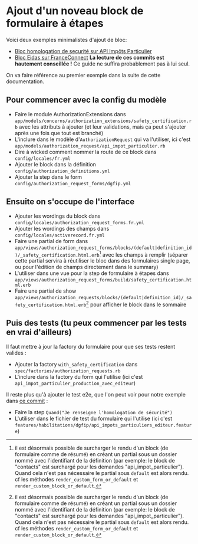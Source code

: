 # Ajout d'un noveau block de formulaire à étapes

Voici deux exemples minimalistes d'ajout de bloc:
- [Bloc homologation de securité sur API Impôts Particulier](https://github.com/etalab/data_pass/commit/3ec0fd83f26b2485aba198ae48342440010d4bcb)
- [Bloc Eidas sur FranceConnect](https://github.com/etalab/data_pass/commit/95e6c46dfabdd3f11daa7e2fa5aed2db172dab96)
**La lecture de ces commits est hautement conseillée !** Ce guide ne suffira probablement pas à lui seul.

On va faire référence au premier exemple dans la suite de cette documentation.

## Pour commencer avec la config du modèle

- Faire le module AuthorizationExtensions dans `app/models/concerns/authorization_extensions/safety_certification.rb` avec les attributs à ajouter (et leur validations, mais ça peut s'ajouter après une fois que tout est branché)
- L'inclure dans le modèle d'`AuthorizationRequest` qui va l'utiliser, ici c'est `app/models/authorization_request/api_impot_particulier.rb`
- Dire à wicked comment nommer la route de ce block dans `config/locales/fr.yml`
- Ajouter le block dans la définition `config/authorization_definitions.yml`
- Ajouter la step dans le form `config/authorization_request_forms/dgfip.yml`

## Ensuite on s'occupe de l'interface

- Ajouter les wordings du block dans `config/locales/authorization_request_forms.fr.yml`
- Ajouter les wordings des champs dans `config/locales/activerecord.fr.yml`
- Faire une partial de form dans `app/views/authorization_request_forms/blocks/(default|definition_id)/_safety_certification.html.erb`[^1] avec les champs à remplir (séparer cette partial servira à réutiliser le bloc dans des formulaires single page, ou pour l'édition de champs directement dans le summary)
- L'utiliser dans une vue pour la step de formulaire à étapes dans `app/views/authorization_request_forms/build/safety_certification.html.erb`
- Faire une partial de show `app/views/authorization_requests/blocks/(default|definition_id)/_safety_certification.html.erb`[^1] pour afficher le block dans le sommaire

[^1]: il est désormais possible de surcharger le rendu d'un block (de formulaire comme de résumé) en créant un partial sous un dossier nommé avec l'identifiant de la définition (par exemple: le block de "contacts" est surchargé pour les demandes "api_impot_particulier"). Quand cela n'est pas nécessaire le partial sous `default` est alors rendu. cf les méthodes `render_custom_form_or_default` et `render_custom_block_or_default`. 

## Puis des tests (tu peux commencer par les tests en vrai d'ailleurs)

Il faut mettre à jour la factory du formulaire pour que ses tests restent valides :
- Ajouter la factory `with_safety_certification` dans `spec/factories/authorization_requests.rb`
- L'inclure dans la factory du form qui l'utilise (ici c'est `api_impot_particulier_production_avec_editeur`)

Il reste plus qu'à ajouter le test e2e, que l'on peut voir pour notre exemple dans [ce commit](https://github.com/etalab/data_pass/commit/fe4c8e9e4770a001d6d71f0cf6861f6fc9e6dd90) :
- Faire la step `Quand("Je renseigne l'homologation de sécurité")`
- L'utiliser dans le fichier de test du formulaire qui l'utilise (ici c'est `features/habilitations/dgfip/api_impots_particuliers_editeur.feature`)


